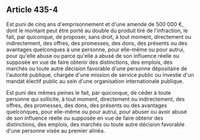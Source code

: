 Article 435-4
----
Est puni de cinq ans d'emprisonnement et d'une amende de 500 000 €, dont le
montant peut être porté au double du produit tiré de l'infraction, le fait, par
quiconque, de proposer, sans droit, à tout moment, directement ou indirectement,
des offres, des promesses, des dons, des présents ou des avantages quelconques à
une personne, pour elle-même ou pour autrui, pour qu'elle abuse ou parce qu'elle
a abusé de son influence réelle ou supposée en vue de faire obtenir des
distinctions, des emplois, des marchés ou toute autre décision favorable d'une
personne dépositaire de l'autorité publique, chargée d'une mission de service
public ou investie d'un mandat électif public au sein d'une organisation
internationale publique.

Est puni des mêmes peines le fait, par quiconque, de céder à toute personne qui
sollicite, à tout moment, directement ou indirectement, des offres, des
promesses, des dons, des présents ou des avantages quelconques, pour elle-même
ou pour autrui, pour abuser ou avoir abusé de son influence réelle ou supposée
en vue de faire obtenir des distinctions, des emplois, des marchés ou toute
autre décision favorable d'une personne visée au premier alinéa.
